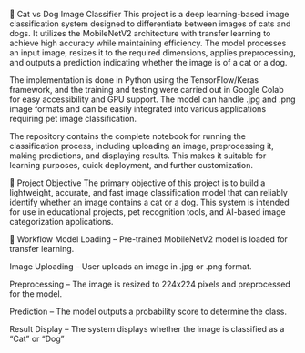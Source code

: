 🐾 Cat vs Dog Image Classifier
This project is a deep learning-based image classification system designed to differentiate between images of cats and dogs. It utilizes the MobileNetV2 architecture with transfer learning to achieve high accuracy while maintaining efficiency. The model processes an input image, resizes it to the required dimensions, applies preprocessing, and outputs a prediction indicating whether the image is of a cat or a dog.

The implementation is done in Python using the TensorFlow/Keras framework, and the training and testing were carried out in Google Colab for easy accessibility and GPU support. The model can handle .jpg and .png image formats and can be easily integrated into various applications requiring pet image classification.

The repository contains the complete notebook for running the classification process, including uploading an image, preprocessing it, making predictions, and displaying results. This makes it suitable for learning purposes, quick deployment, and further customization.

🎯 Project Objective
The primary objective of this project is to build a lightweight, accurate, and fast image classification model that can reliably identify whether an image contains a cat or a dog. This system is intended for use in educational projects, pet recognition tools, and AI-based image categorization applications.

🔄 Workflow
Model Loading – Pre-trained MobileNetV2 model is loaded for transfer learning.

Image Uploading – User uploads an image in .jpg or .png format.

Preprocessing – The image is resized to 224x224 pixels and preprocessed for the model.

Prediction – The model outputs a probability score to determine the class.

Result Display – The system displays whether the image is classified as a “Cat” or “Dog”
